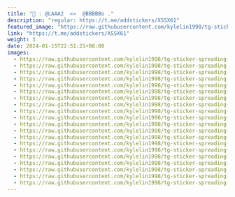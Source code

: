 ```yaml
---
title: "🦇 : @LAAA2  «»  @BBBBBo ."
description: "regular: https://t.me/addstickers/XSSX61"
featured_image: "https://raw.githubusercontent.com/kylelin1998/tg-sticker-spreading-worldwide-images/main/img/09f2cb5c-fb03-4631-ba64-a80126250d15.jpg"
link: "https://t.me/addstickers/XSSX61"
weight: 3
date: 2024-01-15T22:51:21+08:00
images:
  - https://raw.githubusercontent.com/kylelin1998/tg-sticker-spreading-worldwide-images/main/img/09f2cb5c-fb03-4631-ba64-a80126250d15.jpg
  - https://raw.githubusercontent.com/kylelin1998/tg-sticker-spreading-worldwide-images/main/img/0b42383c-b157-4027-91fc-1c967d07c78b.jpg
  - https://raw.githubusercontent.com/kylelin1998/tg-sticker-spreading-worldwide-images/main/img/96e7e959-af12-461a-ac8f-e5f90a73ca7c.jpg
  - https://raw.githubusercontent.com/kylelin1998/tg-sticker-spreading-worldwide-images/main/img/1f1837a4-cc21-456f-9fe2-7bd96f8e6cfc.jpg
  - https://raw.githubusercontent.com/kylelin1998/tg-sticker-spreading-worldwide-images/main/img/c5406b75-ffab-4add-9f42-3b02bd539c13.jpg
  - https://raw.githubusercontent.com/kylelin1998/tg-sticker-spreading-worldwide-images/main/img/592bf2c5-bd4d-4a5f-bf2f-72645e288c2a.jpg
  - https://raw.githubusercontent.com/kylelin1998/tg-sticker-spreading-worldwide-images/main/img/4ad91393-fa7e-4354-940e-6660f1760e42.jpg
  - https://raw.githubusercontent.com/kylelin1998/tg-sticker-spreading-worldwide-images/main/img/db73e729-0aa2-4f36-9c36-d6fbf72ca0a5.jpg
  - https://raw.githubusercontent.com/kylelin1998/tg-sticker-spreading-worldwide-images/main/img/f9eacf58-c9b8-4158-a6f8-b07dbdcd40f5.jpg
  - https://raw.githubusercontent.com/kylelin1998/tg-sticker-spreading-worldwide-images/main/img/6a59def2-5200-4d69-bef4-47bd8a186c27.jpg
  - https://raw.githubusercontent.com/kylelin1998/tg-sticker-spreading-worldwide-images/main/img/98467fc9-f455-4bbd-906c-15d860a58835.jpg
  - https://raw.githubusercontent.com/kylelin1998/tg-sticker-spreading-worldwide-images/main/img/a37b9f8d-e9d0-4309-b1d0-b980bfd52960.jpg
  - https://raw.githubusercontent.com/kylelin1998/tg-sticker-spreading-worldwide-images/main/img/3887526b-aa4b-4fca-8763-3c832f73ce27.jpg
  - https://raw.githubusercontent.com/kylelin1998/tg-sticker-spreading-worldwide-images/main/img/3e64fdf1-c085-41a0-b2cf-dd65d333d2ca.jpg
  - https://raw.githubusercontent.com/kylelin1998/tg-sticker-spreading-worldwide-images/main/img/75c2deb9-2924-4371-b658-6f61ed72967e.jpg
  - https://raw.githubusercontent.com/kylelin1998/tg-sticker-spreading-worldwide-images/main/img/ccdbd322-f6b8-4975-9da9-2e34b90ef217.jpg
  - https://raw.githubusercontent.com/kylelin1998/tg-sticker-spreading-worldwide-images/main/img/3fdd544b-fc68-4498-a5dc-03c589230b8c.jpg
  - https://raw.githubusercontent.com/kylelin1998/tg-sticker-spreading-worldwide-images/main/img/c3db7aa1-308a-46ba-85d4-2685a5c0f27b.jpg
  - https://raw.githubusercontent.com/kylelin1998/tg-sticker-spreading-worldwide-images/main/img/4a7ca103-8859-42cf-83c0-1d73258aed1c.jpg
  - https://raw.githubusercontent.com/kylelin1998/tg-sticker-spreading-worldwide-images/main/img/5eb9cf86-4d2f-4ec4-a0d4-51f24727c940.jpg
---
```


